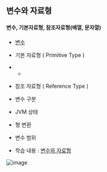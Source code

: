 ## 변수와 자료형
#### 변수, 기본자료형, 참조자료형(배열, 문자열)
* [변수](https://github.com/hyomee/JAVA_EDU/blob/main/Variable/src/com/javavariable/DeclaredVariable.java)
* 기본 자료형 ( Primitive Type )
* *
* 참조 자료형 ( Reference Type )
* 변수 구분
* JVM 상태
* 형 변환
* 변수 범위

* 학습 내용 : [변수와 자료형](https://github.com/hyomee/JAVA_EDU/blob/main/Variable/JAVA_변수자료형.pdf)

![image](https://user-images.githubusercontent.com/11780795/151712351-b07c64c5-c0d4-43af-88bd-7d655efc0f95.png)
